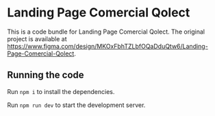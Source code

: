 
  # Landing Page Comercial Qolect

  This is a code bundle for Landing Page Comercial Qolect. The original project is available at https://www.figma.com/design/MKOxFbhTZLbfOQaDduQtw6/Landing-Page-Comercial-Qolect.

  ## Running the code

  Run `npm i` to install the dependencies.

  Run `npm run dev` to start the development server.
  